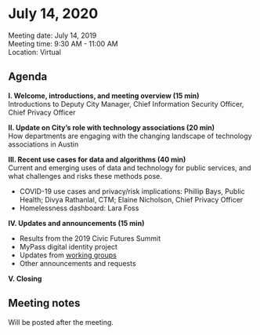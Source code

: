 # July 14, 2020

Meeting date: July 14, 2019   
Meeting time: 9:30 AM - 11:00 AM   
Location: Virtual

## Agenda

**I. Welcome, introductions, and meeting overview \(15 min\)**  
Introductions to Deputy City Manager, Chief Information Security Officer, Chief Privacy Officer

**II. Update on City’s role with technology associations  \(20 min\)**  
How departments are engaging with the changing landscape of technology associations in Austin

**III. Recent use cases for data and algorithms \(40 min\)**  
Current and emerging uses of data and technology for public services, and what challenges and risks these methods pose. 

* COVID-19 use cases and privacy/risk implications: Phillip Bays, Public Health; Divya Rathanlal, CTM; Elaine Nicholson, Chief Privacy Officer
* Homelessness dashboard: Lara Foss

**IV. Updates and announcements \(15 min\)**

* Results from the 2019 Civic Futures Summit
* MyPass digital identity project
* Updates from [working groups](../working-groups.md)
* Other announcements and requests

**V. Closing**

## Meeting notes

Will be posted after the meeting. 

